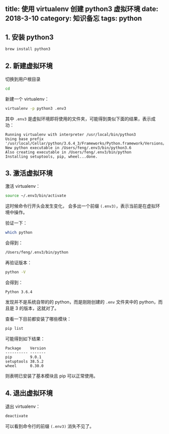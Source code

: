 title: 使用 virtualenv 创建 python3 虚拟环境
date: 2018-3-10
category: 知识备忘
tags: python
---

## 1. 安装 python3

``` bash
brew install python3
```

## 2. 新建虚拟环境

切换到用户根目录

``` bash
cd
```

新建一个 virtualenv：

``` bash
virtualenv -p python3 .env3
```

其中 `.env3` 是虚拟环境即将使用的文件夹，可能得到类似下面的结果，表示成功：

``` text
Running virtualenv with interpreter /usr/local/bin/python3
Using base prefix '/usr/local/Cellar/python/3.6.4_3/Frameworks/Python.framework/Versions/3.6'
New python executable in /Users/feng/.env3/bin/python3.6
Also creating executable in /Users/feng/.env3/bin/python
Installing setuptools, pip, wheel...done.
```

## 3. 激活虚拟环境

激活 virtualenv：

``` bash
source ~/.env3/bin/activate
```

这时候命令行开头会发生变化， 会多出一个前缀 `(.env3)`，表示当前是在虚拟环境中操作。

验证一下：

``` bash
which python
```

会得到：

``` bash
/Users/feng/.env3/bin/python
```

再验证版本：

``` bash
python -V
```

会得到：

``` text
Python 3.6.4
```

发现并不是系统自带的的 python，而是刚刚创建的 `.env` 文件夹中的 python，而且是 3 的版本，这就对了。

查看一下目前都安装了哪些模块：

``` bash
pip list
```

可能得到如下结果：

``` text
Package    Version
---------- -------
pip        9.0.1  
setuptools 38.5.2 
wheel      0.30.0 
```

则表明已安装了基本模块且 pip 可以正常使用。

## 4. 退出虚拟环境

退出 virtualenv：

``` bash
deactivate
```

可以看到命令行的前缀 `(.env3)` 消失不见了。
